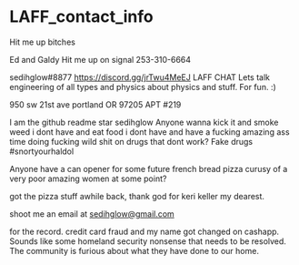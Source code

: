 # LAFF_contact_info
Hit me up bitches

Ed and Galdy
Hit me up on signal
253-310-6664

sedihglow#8877
https://discord.gg/jrTwu4MeEJ   LAFF CHAT Lets talk engineering of all types and physics about physics and stuff. For fun. :)

950 sw 21st ave portland OR 97205 APT #219

I am the github readme star sedihglow
Anyone wanna kick it and smoke weed i dont have and eat food i dont have and have a 
fucking amazing ass time doing fucking wild shit on drugs that dont work? Fake drugs #snortyourhaldol

Anyone have a can opener for some future french bread pizza curusy of a very poor amazing women at some point?

got the pizza stuff awhile back, thank god for keri keller my dearest.

shoot me an email at sedihglow@gmail.com

for the record. credit card fraud and my name got changed on cashapp. Sounds like some homeland security
nonsense that needs to be resolved. The community is furious about what they have done to our home.
